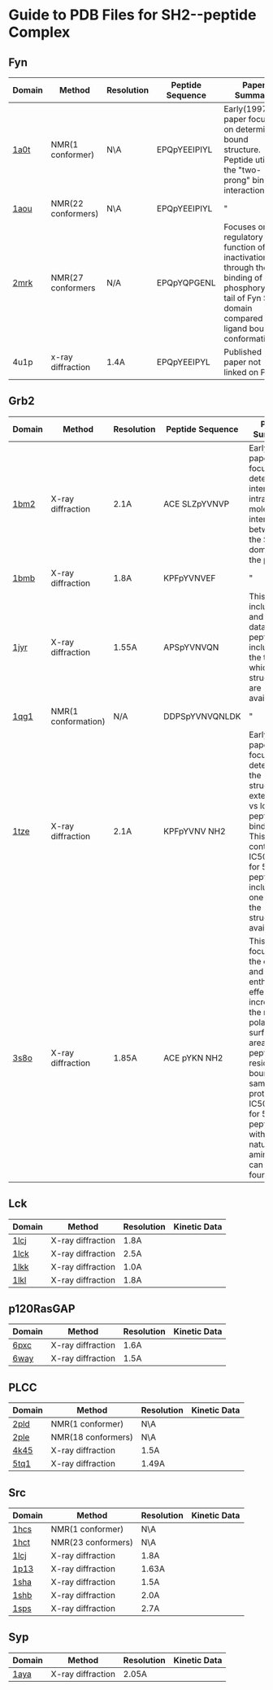 # Guide to PDB Files for SH2--peptide Complex

## Fyn
| Domain | Method | Resolution | Peptide Sequence | Paper Summary |
| -----|-----|-----|-----|-----|
|[1a0t](https://www-sciencedirect-com.colorado.idm.oclc.org/science/article/pii/S0969212697002839?via%3Dihub) | NMR(1 conformer) | N\A | EPQpYEEIPIYL | Early(1997) paper focused on determining bound structure. Peptide utilizes the "two-prong" binding interaction. |
|[1aou](https://www-sciencedirect-com.colorado.idm.oclc.org/science/article/pii/S0969212697002839?via%3Dihub) | NMR(22 conformers) | N\A | EPQpYEEIPIYL | " |
|[2mrk](https://www-sciencedirect-com.colorado.idm.oclc.org/science/article/pii/S0969212616302660?via%3Dihub) | NMR(27 conformers | N/A | EPQpYQPGENL | Focuses on the regulatory function of self inactivation through the binding of the phosphorylated tail of Fyn SH2 domain compared to ligand bound conformation. |
|4u1p | x-ray diffraction | 1.4A | EPQpYEEIPYL | Published paper not linked on PDB |

## Grb2
| Domain | Method | Resolution | Peptide Sequence | Paper Summary |
| -----|-----|-----|-----|-----|
|[1bm2](https://pubs-acs-org.colorado.idm.oclc.org/doi/10.1021/jm9811007) | X-ray diffraction | 2.1A | ACE SLZpYVNVP | Early(1999) paper focused on determining inter- and intra- molecular interactions between the SH2 domain and the peptide. |
|[1bmb](https://pubs-acs-org.colorado.idm.oclc.org/doi/10.1021/jm9811007) | X-ray diffraction | 1.8A | KPFpYVNVEF | " |
|[1jyr](https://www-sciencedirect-com.colorado.idm.oclc.org/science/article/pii/S0022283601952994?via%3Dihub) | X-ray diffraction | 1.55A | APSpYVNVQN | This paper includes Kd and IC50 data for 9 peptides including the two for which structures are available. |
|[1qg1](https://www-sciencedirect-com.colorado.idm.oclc.org/science/article/pii/S0022283699927924?via%3Dihub) | NMR(1 conformation) | N/A | DDPSpYVNVQNLDK| " |
|[1tze](https://www-nature-com.colorado.idm.oclc.org/articles/nsb0796-586) | X-ray diffraction | 2.1A | KPFpYVNV NH2 | Early(1996) paper focusing on determining the structure of extended vs looped peptide binding. This paper contains IC50 data for 5 peptides including one with the structure available. |
|[3s8o](https://www-ncbi-nlm-nih-gov.colorado.idm.oclc.org/pmc/articles/PMC3218293/) | X-ray diffraction | 1.85A | ACE pYKN NH2  | This paper focuses on the entropic and enthalpic effects of increasing the non-polar surface area of peptide residues bound to a sample protein. IC50 values for 5 peptides with non-natural amino acids can be found [here](https://www-sciencedirect-com.colorado.idm.oclc.org/science/article/pii/S0065323302610058?via%3Dihub).|

## Lck
| Domain | Method | Resolution | Kinetic Data |
| -----|-----|-----|-----|
|[1lcj](https://www-nature-com.colorado.idm.oclc.org/articles/362087a0) | X-ray diffraction | 1.8A |  |
|[1lck](https://www-nature-com.colorado.idm.oclc.org/articles/368764a0) | X-ray diffraction | 2.5A |  |
|[1lkk](https://www-sciencedirect-com.colorado.idm.oclc.org/science/article/pii/S0022283696901126?via%3Dihub)| X-ray diffraction | 1.0A |  |
|[1lkl](https://www-sciencedirect-com.colorado.idm.oclc.org/science/article/pii/S0022283696901126?via%3Dihub) | X-ray diffraction | 1.8A |  |

## p120RasGAP
| Domain | Method | Resolution | Kinetic Data |
| -----|-----|-----|-----|
|[6pxc](https://www-ncbi-nlm-nih-gov.colorado.idm.oclc.org/pmc/articles/PMC7032684/) | X-ray diffraction | 1.6A |  |
|[6way](https://www-ncbi-nlm-nih-gov.colorado.idm.oclc.org/pmc/articles/PMC7397115/) | X-ray diffraction | 1.5A |  |

## PLCC
| Domain | Method | Resolution | Kinetic Data |
| -----|-----|-----|-----|
|[2pld](https://www-sciencedirect-com.colorado.idm.oclc.org/science/article/pii/0092867494901600?via%3Dihub) | NMR(1 conformer) | N\A | |
|[2ple](https://www-sciencedirect-com.colorado.idm.oclc.org/science/article/pii/0092867494901600?via%3Dihub) | NMR(18 conformers) | N\A | |
|[4k45](https://pubs-acs-org.colorado.idm.oclc.org/doi/10.1021/bi400433b) | X-ray diffraction | 1.5A |  |
|[5tq1](https://pubs-acs-org.colorado.idm.oclc.org/doi/10.1021/acs.biochem.7b00023) | X-ray diffraction | 1.49A |  |

## Src
| Domain | Method | Resolution | Kinetic Data |
| -----|-----|-----|-----|
|[1hcs](https://pubs-acs-org.colorado.idm.oclc.org/doi/abs/10.1021/bi00007a003) | NMR(1 conformer) | N\A | | 
|[1hct](https://pubs-acs-org.colorado.idm.oclc.org/doi/abs/10.1021/bi00007a003) | NMR(23 conformers) | N\A | |
|[1lcj](https://www-nature-com.colorado.idm.oclc.org/articles/362087a0) | X-ray diffraction | 1.8A |  |
|[1p13](https://pubs-acs-org.colorado.idm.oclc.org/doi/10.1021/bi0340503) | X-ray diffraction | 1.63A |  |
|[1sha](https://www-nature-com.colorado.idm.oclc.org/articles/358646a0) | X-ray diffraction | 1.5A |  |
|[1shb](https://www-nature-com.colorado.idm.oclc.org/articles/358646a0)| X-ray diffraction | 2.0A |  |
|[1sps](https://www-sciencedirect-com.colorado.idm.oclc.org/science/article/pii/009286749390405F?via%3Dihub) | X-ray diffraction | 2.7A |  |

## Syp
| Domain | Method | Resolution | Kinetic Data |
| -----|-----|-----|-----|
|[1aya](https://www-sciencedirect-com.colorado.idm.oclc.org/science/article/pii/S0969212600000447?via%3Dihub)| X-ray diffraction | 2.05A |  |
